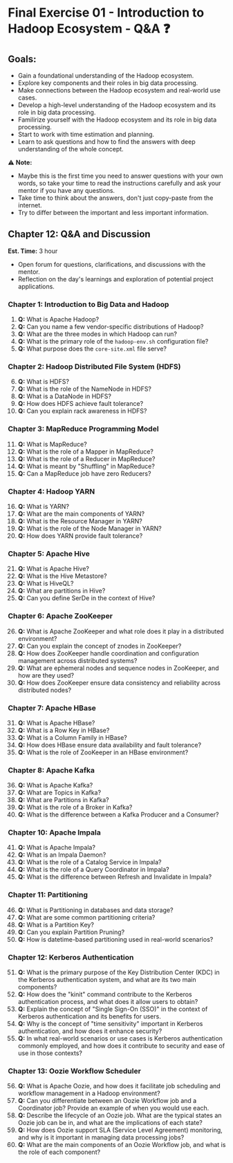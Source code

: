 # Final Exercise 01 - Introduction to Hadoop Ecosystem - Q&A :question:

## Goals:
- Gain a foundational understanding of the Hadoop ecosystem.
- Explore key components and their roles in big data processing.
- Make connections between the Hadoop ecosystem and real-world use cases.
- Develop a high-level understanding of the Hadoop ecosystem and its role in big data processing.
- Familirize yourself with the Hadoop ecosystem and its role in big data processing.
- Start to work with time estimation and planning.
- Learn to ask questions and how to find the answers with deep understanding of the whole concept.

:warning: **Note:**
- Maybe this is the first time you need to answer questions with your own words, so take your time to read the instructions carefully and ask your mentor if you have any questions.
- Take time to think about the answers, don't just copy-paste from the internet.
- Try to differ between the important and less important information.

## Chapter 12: Q&A and Discussion
**Est. Time:** 3 hour
- Open forum for questions, clarifications, and discussions with the mentor.
- Reflection on the day's learnings and exploration of potential project applications.

### Chapter 1: Introduction to Big Data and Hadoop

1. **Q:** What is Apache Hadoop?
2. **Q:** Can you name a few vendor-specific distributions of Hadoop?
3. **Q:** What are the three modes in which Hadoop can run?
4. **Q:** What is the primary role of the `hadoop-env.sh` configuration file?
5. **Q:** What purpose does the `core-site.xml` file serve?

### Chapter 2: Hadoop Distributed File System (HDFS)

6. **Q:** What is HDFS?
7. **Q:** What is the role of the NameNode in HDFS?
8. **Q:** What is a DataNode in HDFS?
9. **Q:** How does HDFS achieve fault tolerance?
10. **Q:** Can you explain rack awareness in HDFS?

### Chapter 3: MapReduce Programming Model

11. **Q:** What is MapReduce?
12. **Q:** What is the role of a Mapper in MapReduce?
13. **Q:** What is the role of a Reducer in MapReduce?
14. **Q:** What is meant by "Shuffling" in MapReduce?
15. **Q:** Can a MapReduce job have zero Reducers?

### Chapter 4: Hadoop YARN

16. **Q:** What is YARN?
17. **Q:** What are the main components of YARN?
18. **Q:** What is the Resource Manager in YARN?
19. **Q:** What is the role of the Node Manager in YARN?
20. **Q:** How does YARN provide fault tolerance?

### Chapter 5: Apache Hive

21. **Q:** What is Apache Hive?
22. **Q:** What is the Hive Metastore?
23. **Q:** What is HiveQL?
24. **Q:** What are partitions in Hive?
25. **Q:** Can you define SerDe in the context of Hive?

### Chapter 6: Apache ZooKeeper

26. **Q:** What is Apache ZooKeeper and what role does it play in a distributed environment?
27. **Q:** Can you explain the concept of znodes in ZooKeeper?
28. **Q:** How does ZooKeeper handle coordination and configuration management across distributed systems?
29. **Q:** What are ephemeral nodes and sequence nodes in ZooKeeper, and how are they used?
30. **Q:** How does ZooKeeper ensure data consistency and reliability across distributed nodes?

### Chapter 7: Apache HBase

31. **Q:** What is Apache HBase?
32. **Q:** What is a Row Key in HBase?
33. **Q:** What is a Column Family in HBase?
34. **Q:** How does HBase ensure data availability and fault tolerance?
35. **Q:** What is the role of ZooKeeper in an HBase environment?

### Chapter 8: Apache Kafka

36. **Q:** What is Apache Kafka?
37. **Q:** What are Topics in Kafka?
38. **Q:** What are Partitions in Kafka?
39. **Q:** What is the role of a Broker in Kafka?
40. **Q:** What is the difference between a Kafka Producer and a Consumer?

### Chapter 10: Apache Impala

41. **Q:** What is Apache Impala?
42. **Q:** What is an Impala Daemon?
43. **Q:** What is the role of a Catalog Service in Impala?
44. **Q:** What is the role of a Query Coordinator in Impala?
45. **Q:** What is the difference between Refresh and Invalidate in Impala?

### Chapter 11: Partitioning

46. **Q:** What is Partitioning in databases and data storage?
47. **Q:** What are some common partitioning criteria?
48. **Q:** What is a Partition Key?
49. **Q:** Can you explain Partition Pruning?
50. **Q:** How is datetime-based partitioning used in real-world scenarios?

### Chapter 12: Kerberos Authentication

51. **Q:** What is the primary purpose of the Key Distribution Center (KDC) in the Kerberos authentication system, and what are its two main components?
52. **Q:** How does the "kinit" command contribute to the Kerberos authentication process, and what does it allow users to obtain?
53. **Q:** Explain the concept of "Single Sign-On (SSO)" in the context of Kerberos authentication and its benefits for users.
54. **Q:** Why is the concept of "time sensitivity" important in Kerberos authentication, and how does it enhance security?
55. **Q:** In what real-world scenarios or use cases is Kerberos authentication commonly employed, and how does it contribute to security and ease of use in those contexts?

### Chapter 13: Oozie Workflow Scheduler

56. **Q:** What is Apache Oozie, and how does it facilitate job scheduling and workflow management in a Hadoop environment?
57. **Q:** Can you differentiate between an Oozie Workflow job and a Coordinator job? Provide an example of when you would use each.
58. **Q:** Describe the lifecycle of an Oozie job. What are the typical states an Oozie job can be in, and what are the implications of each state?
59. **Q:** How does Oozie support SLA (Service Level Agreement) monitoring, and why is it important in managing data processing jobs?
60. **Q:** What are the main components of an Oozie Workflow job, and what is the role of each component?
